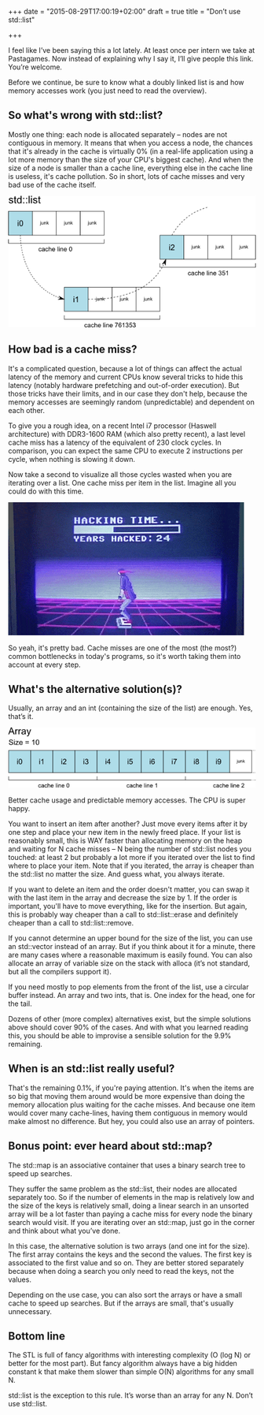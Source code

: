 +++
date = "2015-08-29T17:00:19+02:00"
draft = true
title = "Don’t use std::list"

+++


I feel like I’ve been saying this a lot lately. At least once per intern we take at Pastagames. 
Now instead of explaining why I say it, I’ll give people this link. You’re welcome.

Before we continue, be sure to know what a doubly linked list is and how memory accesses work (you just need to read the overview).


## So what's wrong with std::list?

Mostly one thing: each node is allocated separately – nodes are not contiguous in memory. 
It means that when you access a node, the chances that it's already in the cache is virtually 0% 
(in a real-life application using a lot more memory than the size of your CPU's biggest cache). 
And when the size of a node is smaller than a cache line, everything else in the cache line is useless, 
it's cache pollution. So in short, lots of cache misses and very bad use of the cache itself.

![Memory layout of an std::list](images/stdlist.png)

## How bad is a cache miss?

It's a complicated question, because a lot of things can affect the actual latency of the memory and 
current CPUs know several tricks to hide this latency (notably hardware prefetching and out-of-order execution). 
But those tricks have their limits, and in our case they don't help, because the memory accesses are seemingly 
random (unpredictable) and dependent on each other.

To give you a rough idea, on a recent Intel i7 processor (Haswell architecture) with DDR3-1600 RAM (which also pretty recent), 
a last level cache miss has a latency of the equivalent of 230 clock cycles. In comparison, you can expect the same CPU 
to execute 2 instructions per cycle, when nothing is slowing it down.

Now take a second to visualize all those cycles wasted when you are iterating over a list. One cache miss per item in the list.
Imagine all you could do with this time.

![Cache misses take a lot of time...](images/Kung-Fury-Time-Hack.gif)

So yeah, it's pretty bad. Cache misses are one of the most (the most?) common bottlenecks in today's programs,
so it's worth taking them into account at every step.


## What's the alternative solution(s)?

Usually, an array and an int (containing the size of the list) are enough. Yes, that’s it.

![Memory layout of an array](images/array.png)

Better cache usage and predictable memory accesses. The CPU is super happy.

You want to insert an item after another? Just move every items after it by one step and place your
new item in the newly freed place. If your list is reasonably small, this is WAY faster than allocating
memory on the heap and waiting for N cache misses – N being the number of std::list nodes you touched: 
at least 2 but probably a lot more if you iterated over the list to find where to place your item. 
Note that if you iterated, the array is cheaper than the std::list no matter the size. And guess what, 
you always iterate.

If you want to delete an item and the order doesn't matter, you can swap it with the last item in the array 
and decrease the size by 1. If the order is important, you'll have to move everything, like for the insertion. 
But again, this is probably way cheaper than a call to std::list::erase and definitely cheaper than a call 
to std::list::remove.

If you cannot determine an upper bound for the size of the list, you can use an std::vector instead of an array. 
But if you think about it for a minute, there are many cases where a reasonable maximum is easily found. You 
can also allocate an array of variable size on the stack with alloca (it’s not standard, but all the compilers support it).

If you need mostly to pop elements from the front of the list, use a circular buffer instead. An array and 
two ints, that is. One index for the head, one for the tail.

Dozens of other (more complex) alternatives exist, but the simple solutions above should cover 90% of 
the cases. And with what you learned reading this, you should be able to improvise a sensible solution for the 9.9% remaining.


## When is an std::list really useful?

That's the remaining 0.1%, if you're paying attention. It's when the items are so big that moving them around 
would be more expensive than doing the memory allocation plus waiting for the cache misses. And because one 
item would cover many cache-lines, having them contiguous in memory would make almost no difference. 
But hey, you could also use an array of pointers.


## Bonus point: ever heard about std::map?

The std::map is an associative container that uses a binary search tree to speed up searches.

They suffer the same problem as the std::list, their nodes are allocated separately too. 
So if the number of elements in the map is relatively low and the size of the keys is relatively small, 
doing a linear search in an unsorted array will be a lot faster than paying a cache miss for every node 
the binary search would visit. If you are iterating over an std::map, just go in the corner and think about what you’ve done.

In this case, the alternative solution is two arrays (and one int for the size). The first array 
contains the keys and the second the values. The first key is associated to the first value and so on. 
They are better stored separately because when doing a search you only need to read the keys, not the values.

Depending on the use case, you can also sort the arrays or have a small cache to speed up searches. 
But if the arrays are small, that's usually unnecessary.


## Bottom line

The STL is full of fancy algorithms with interesting complexity (O (log N) or better for the most part). 
But fancy algorithm always have a big hidden constant k that make them slower than simple O(N) algorithms for any small N.

std::list is the exception to this rule. It’s worse than an array for any N. Don’t use std::list.

<br/>
